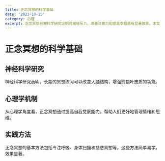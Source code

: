 ```yaml
---
title: 正念冥想的科学基础
date: '2023-10-15'
category: 心理
excerpt: 正念冥想已被科学研究证明对减轻压力、改善注意力和提高幸福感有显著效果。本文将介绍其科学原理。
---
```

# 正念冥想的科学基础

## 神经科学研究
神经科学研究表明，长期的冥想练习可以改变大脑结构，增强前额叶皮质的功能。

## 心理学机制
从心理学角度看，正念冥想通过提高自我觉察能力，帮助人们更好地管理情绪和思维。

## 实践方法
正念冥想的基本方法包括专注呼吸、身体扫描和慈悲冥想等，这些方法简单易学，效果显著。
